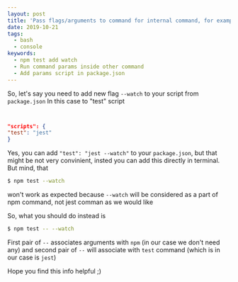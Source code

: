 ```yaml
---
layout: post
title: 'Pass flags/arguments to command for internal command, for example t scripts in npm or yarn'
date: 2019-10-21
tags:
  - bash
  - console
keywords:
  - npm test add watch
  - Run command params inside other command
  - Add params script in package.json
---
```


So, let's say you need to add new flag `--watch` to your script from `package.json` In this case to "test" script

```json


"scripts": {
"test": "jest"
}


```

Yes, you can add `"test": "jest --watch"` to your `package.json`, but that might be not very convinient, insted you can add this directly in terminal.
But mind, that 

```bash
$ npm test --watch
```
won't work as expected because `--watch` will be considered as a part of npm command, not jest comman as we would like

So, what you should do instead is 


```bash
$ npm test -- --watch
```

First pair of `--` associates arguments with `npm` (in our case we don't need any) and second pair of `--` will associate with `test` command (which is in our case is `jest`)

Hope you find this info helpful ;)
